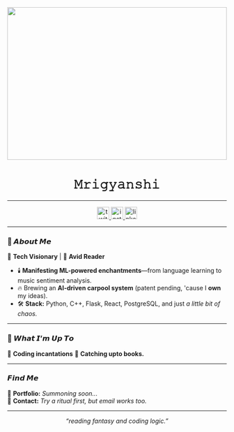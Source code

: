 <!-- 🌙 MRIGYANSHI | CODE WITCH 🔮 -->

<div align="center">
  <img height="350" width="100%" src="https://64.media.tumblr.com/ae6df18e3d2db5fc1a453f68594a12ae/tumblr_od1az68y8v1r9g6hfo1_500.gif" />
</div>

<h1 align="center"> 𝙼𝚛𝚒𝚐𝚢𝚊𝚗𝚜𝚑𝚒 </h1>
<p align="center">

</p>

---

<div align="center">
  <a href="https://x.com/your-twitter" target="_blank">
    <img src="https://img.shields.io/static/v1?message=Twitter&logo=twitter&label=&color=1DA1F2&logoColor=white&labelColor=&style=for-the-badge" height="28" alt="twitter logo"  />
  </a>
  <a href="https://www.instagram.com/your-instagram/" target="_blank">
    <img src="https://img.shields.io/static/v1?message=Instagram&logo=instagram&label=&color=E4405F&logoColor=white&labelColor=&style=for-the-badge" height="28" alt="instagram logo"  />
  </a>
  <a href="https://www.linkedin.com/in/your-linkedin/" target="_blank">
    <img src="https://img.shields.io/static/v1?message=LinkedIn&logo=linkedin&label=&color=0077B5&logoColor=white&labelColor=&style=for-the-badge" height="28" alt="linkedin logo"  />
  </a>
</div>

---

### 🌌 𝘼𝙗𝙤𝙪𝙩 𝙈𝙚  
🚀 **Tech Visionary** | 🌙 **Avid Reader**  

- 🕯️ **Manifesting ML-powered enchantments**—from language learning to music sentiment analysis.  
- 🔥 Brewing an **AI-driven carpool system** (patent pending, 'cause I **own** my ideas).   
- 🛠️ **Stack:** Python, C++, Flask, React, PostgreSQL, and just *a little bit of chaos.*  

---

### 🖤 𝙒𝙝𝙖𝙩 𝙄’𝙢 𝙐𝙥 𝙏𝙤  
🔹 **Coding incantations**
🔹 **Catching upto books.**  

---

### 𝙁𝙞𝙣𝙙 𝙈𝙚 
📜 **Portfolio:** *Summoning soon...*  
📧 **Contact:** *Try a ritual first, but email works too.*  

---

<p align="center">
  <i>“reading fantasy and coding logic.”</i>
</p>
